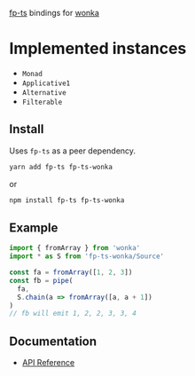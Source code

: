 [fp-ts](https://github.com/gcanti/fp-ts) bindings for [wonka](https://wonka.kitten.sh/)

# Implemented instances

- `Monad`
- `Applicative1`
- `Alternative`
- `Filterable`


## Install

Uses `fp-ts` as a peer dependency.

```bash
yarn add fp-ts fp-ts-wonka
```

or

```bash
npm install fp-ts fp-ts-wonka
```

## Example

```ts
import { fromArray } from 'wonka'
import * as S from 'fp-ts-wonka/Source'

const fa = fromArray([1, 2, 3])
const fb = pipe(
  fa,
  S.chain(a => fromArray([a, a + 1])
)
// fb will emit 1, 2, 2, 3, 3, 4
```


## Documentation

- [API Reference](https://lingard.github.io/fp-ts-wonka)

